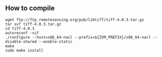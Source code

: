 How to compile
----

	wget ftp://ftp.remotesensing.org/pub/libtiff/tiff-4.0.3.tar.gz
	tar xvf tiff-4.0.3.tar.gz
	cd tiff-4.0.3
	autoreconf -vif
	./configure --host=x86_64-nacl --prefix=${ZVM_PREFIX}/x86_64-nacl --disable-shared --enable-static
	make
	sudo make install

